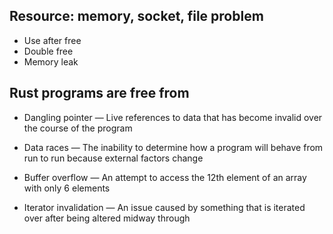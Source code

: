 ## Resource: memory, socket, file problem
  - Use after free
  - Double free
  - Memory leak


## Rust programs are free from

- Dangling pointer — Live references to data that has become invalid over the course of the program 

- Data races — The inability to determine how a program will behave from run to run because external factors change 

- Buffer overflow — An attempt to access the 12th element of an array with only 6 elements

- Iterator invalidation — An issue caused by something that is iterated over after being altered midway through 